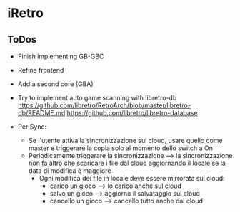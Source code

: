 #  iRetro

## ToDos

- Finish implementing GB-GBC
- Refine frontend
- Add a second core (GBA)
- Try to implement auto game scanning with libretro-db https://github.com/libretro/RetroArch/blob/master/libretro-db/README.md https://github.com/libretro/libretro-database


- Per Sync:
    - Se l'utente attiva la sincronizzazione sul cloud, usare quello come master e triggerare la copia solo al momento dello switch a On
    - Periodicamente triggerare la sincronizzazione --> la sincronizzazione non fa altro che scaricare i file dal cloud aggiornando il locale se la data di modifica è maggiore
        - Ogni modifica dei file in locale deve essere mirrorata sul cloud:
            - carico un gioco --> lo carico anche sul cloud
            - salvo un gioco --> aggiorno il salvataggio sul cloud
            - cancello un gioco --> cancello tutto anche dal cloud
